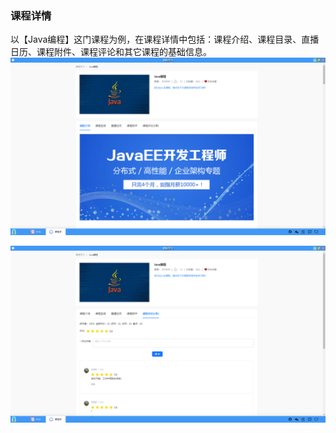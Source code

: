### 课程详情
以【Java编程】这门课程为例，在课程详情中包括：课程介绍、课程目录、直播日历、课程附件、课程评论和其它课程的基础信息。
![alt text](image.png)

![alt text](image-1.png)
